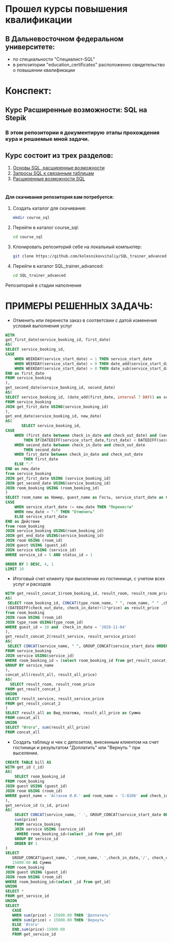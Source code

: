 # Прошел курсы повышения квалификации
## В Дальневосточном федеральном университете:
* по специальности "Специалист-SQL"
* в репозитории "education_certificates" расположенно свидетельство о повышении квалификации
#

# Конспект:
##  Курс Расширенные возможности: SQL на Stepik  
### В этом репозитории я документирую этапы прохождения кура и решаемые мной задачи.
## Курс состоит из трех разделов:
1. <a href="https://github.com/kolesnikovvitaliy/SQL_trainer_advanced/tree/main/1_Основы_SQL_расширенные_возможности">Основы SQL, расширенные возможности</a>
2. <a href="#">Запросы SQL к связанным таблицам</a>
3. <a href="#">Расширенные возможности SQL</a>
#
#### Для скачивания репозитория вам потребуется:
1. Создать каталог для скачивания:
   ```bash
   mkdir course_sql
    ```
2. Перейти в каталог course_sql:
   ```bash
   cd course_sql
    ```
3. Клонировать репозиторий себе на локальный компьютер:
   ```bash
   git clone https://github.com/kolesnikovvitaliy/SQL_trainer_advanced.git
    ```
4. Перейти в каталог SQL_trainer_advanced:
   ```bash
   cd SQL_trainer_advanced
    ```
Репозиторий в стадии наполнения

# ПРИМЕРЫ РЕШЕННЫХ ЗАДАЧЬ:
* Отменить или перенести заказ в соответсвии с датой изменения условий выполнения услуг
```SQL
WITH
get_first_date(service_booking_id, first_date)
AS(
SELECT service_booking_id,
CASE
    WHEN WEEKDAY(service_start_date) = 1 THEN service_start_date
    WHEN WEEKDAY(service_start_date) = 0 THEN date_add(service_start_date, interval (WEEKDAY(service_start_date)+1) DAY)
    WHEN WEEKDAY(service_start_date) > 0 THEN date_sub(service_start_date, interval (WEEKDAY(service_start_date)-1) DAY)
END as first_date
FROM service_booking
),
get_second_date(service_booking_id, second_date)
AS(
SELECT service_booking_id, (date_add(first_date, interval 7 DAY)) as second_date
FROM service_booking
JOIN get_first_date USING(service_booking_id)
),
get_end_date(service_booking_id, new_date)
AS(
       SELECT service_booking_id,
CASE 
    WHEN (first_date between check_in_date and check_out_date) and (second_date between check_in_date and check_out_date) 
        THEN IF(DATEDIFF(service_start_date,first_date) < DATEDIFF(second_date,service_start_date),first_date,second_date) 
    WHEN second_date between check_in_date and check_out_date
        THEN second_date
    WHEN first_date between check_in_date and check_out_date
        THEN first_date
    ELSE "-"
END as new_date
from service_booking
JOIN get_first_date USING (service_booking_id)
JOIN get_second_date USING(service_booking_id)
JOIN room_booking USING (room_booking_id)
)
SELECT room_name as Номер, guest_name as Гость, service_start_date as Старая_дата, new_date as Новая_дата,
CASE 
    WHEN service_start_date != new_date THEN "Перенести"
    WHEN new_date = "-" THEN "Отменить"
    ELSE service_start_date
END as Действие
from room_booking
JOIN service_booking USING(room_booking_id)
JOIN get_end_date USING(service_booking_id)
JOIN room USING (room_id)
JOIN guest USING (guest_id)
JOIN service USING (service_id)
WHERE service_id = 5 AND status_id = 1

ORDER BY 5 DESC, 4, 1
LIMIT 10
 ```
 * Итоговый счет клиенту при выселении из гостинници, с учетом всех услуг и расходов
  ```SQL
  WITH get_result_concat_1(room_booking_id, result_room, result_room_price)
AS(
   SELECT room_booking_id, CONCAT(type_room_name, " ", room_name, " " ,check_in_date, "/", check_out_date) as result_room,
((DATEDIFF(check_out_date, check_in_date)+1)*price) as result_price
from room_booking
JOIN room USING (room_id)
JOIN type_room USING(type_room_id)
WHERE guest_id = 10 and  check_in_date = '2020-11-04'
),
get_result_concat_2(result_service, result_service_price)
AS(
   SELECT CONCAT(service_name, " ", GROUP_CONCAT(service_start_date ORDER BY 1 separator ',' )) as result_service ,  sum(price) as result_service_price
FROM service_booking
JOIN service USING(service_id)
WHERE room_booking_id = (select room_booking_id from get_result_concat_1)
GROUP BY service_name
),
concat_all(result_all, result_all_price)
AS(
    SELECT result_room, result_room_price
FROM get_result_concat_1
UNION
SELECT result_service, result_service_price
FROM get_result_concat_2
)
SELECT result_all as Вид_платежа, result_all_price as Сумма
FROM concat_all 
UNION
SELECT "Итого", sum(result_all_price)
FROM concat_all
   ```
* Создать таблицу и чек с депозитом, внесенным клиентом на счет гостиници и результатом "Доплатить" или "Вернуть " при выселении.
```SQL
CREATE TABLE bill AS
WITH get_id (_id)
AS(
    SELECT room_booking_id 
FROM room_booking
JOIN guest USING (guest_id)
JOIN room USING (room_id)
WHERE guest_name = 'Астахов И.И.' and room_name = 'С-0206' and check_in_date = '2021-01-13'
),
get_service_id (s_id, price)
AS(
    SELECT CONCAT(service_name, ' ', GROUP_CONCAT(service_start_date ORDER BY service_start_date)),
    sum(price)
    FROM service_booking
    JOIN service USING (service_id)
     WHERE room_booking_id=(select _id from get_id)
    GROUP BY service_id
    ORDER BY 1
)
SELECT 
   GROUP_CONCAT(guest_name,' ',room_name,' ',check_in_date,'/', check_out_date) AS Вид_платежа,
   15000.00 AS Сумма
FROM room_booking
JOIN guest USING (guest_id)
JOIN room USING (room_id)
WHERE room_booking_id=(select _id from get_id)
UNION
SELECT *
FROM get_service_id
UNION
SELECT 
   CASE 
   WHEN sum(price) > 15000.00 THEN 'Доплатить'
   WHEN sum(price) < 15000.00 THEN 'Вернуть'
   ELSE 'Итого'
   END,sum(price)-15000.00
   FROM get_service_id
  ```